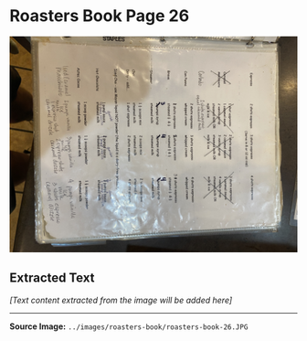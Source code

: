 # Roasters Book Page 26

![Roasters Book Page 26](../images/roasters-book/roasters-book-26.JPG)

## Extracted Text

*[Text content extracted from the image will be added here]*

---

**Source Image:** `../images/roasters-book/roasters-book-26.JPG`
